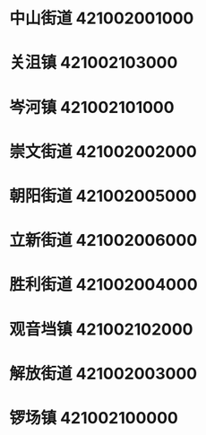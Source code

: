 # 中山街道 421002001000
# 关沮镇 421002103000
# 岑河镇 421002101000
# 崇文街道 421002002000
# 朝阳街道 421002005000
# 立新街道 421002006000
# 胜利街道 421002004000
# 观音垱镇 421002102000
# 解放街道 421002003000
# 锣场镇 421002100000
